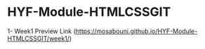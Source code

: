 # HYF-Module-HTMLCSSGIT
1- Week1 Preview Link (https://mosabouni.github.io/HYF-Module-HTMLCSSGIT/week1/)
